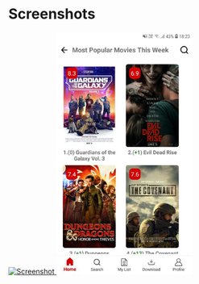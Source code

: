# Screenshots
<p>
<a href="https://github.com/vitalik123123/PremiumMovieApp/blob/vitalik123123-patch-1/photo1684668182.jpeg" target="_blank">
  <img src="https://github.com/vitalik123123/PremiumMovieApp/blob/vitalik123123-patch-1/photo1684668182.jpeg" width="270" height="480" alt="Screenshot" style="max-width:100%;">
</a>
<a href="https://github.com/vitalik123123/PremiumMovieApp/blob/vitalik123123-patch-1/photo1684337035%20(1).jpeg" target="_blank">
  <img src="https://github.com/vitalik123123/PremiumMovieApp/blob/vitalik123123-patch-1/photo1684337035%20(1).jpeg" width="270" height="480" alt="Screenshot" style="max-width:100%;">
</a>
</p>
